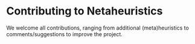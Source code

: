 # Contributing to Netaheuristics

We welcome all contributions, ranging from additional (meta)heuristics to comments/suggestions to improve the project.